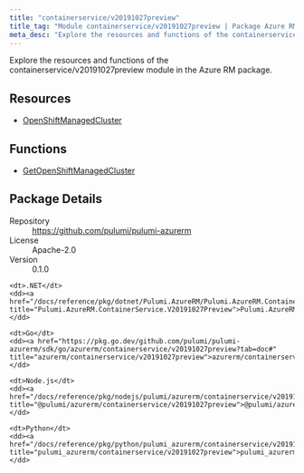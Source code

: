 ```yaml
---
title: "containerservice/v20191027preview"
title_tag: "Module containerservice/v20191027preview | Package Azure RM"
meta_desc: "Explore the resources and functions of the containerservice/v20191027preview module in the Azure RM package."
---
```


<!-- WARNING: this file was generated by Pulumi Docs Generator. -->
<!-- Do not edit by hand unless you're certain you know what you are doing! -->

Explore the resources and functions of the containerservice/v20191027preview module in the Azure RM package.

<h2 id="resources">Resources</h2>
<ul class="api">
    <li><a href="openshiftmanagedcluster" title="OpenShiftManagedCluster"><span class="symbol resource"></span>OpenShiftManagedCluster</a></li>
</ul>

<h2 id="functions">Functions</h2>
<ul class="api">
    <li><a href="getopenshiftmanagedcluster" title="GetOpenShiftManagedCluster"><span class="symbol function"></span>GetOpenShiftManagedCluster</a></li>
</ul>

<h2 id="package-details">Package Details</h2>
<dl class="package-details">
	<dt>Repository</dt>
	<dd><a href="https://github.com/pulumi/pulumi-azurerm">https://github.com/pulumi/pulumi-azurerm</a></dd>
	<dt>License</dt>
	<dd>Apache-2.0</dd>
	<dt>Version</dt>
	<dd>0.1.0</dd>
</dl>



<dl class="tabular">

    <dt>.NET</dt>
    <dd><a href="/docs/reference/pkg/dotnet/Pulumi.AzureRM/Pulumi.AzureRM.ContainerService.V20191027Preview.html" title="Pulumi.AzureRM.ContainerService.V20191027Preview">Pulumi.AzureRM.ContainerService.V20191027Preview</a></dd>

    <dt>Go</dt>
    <dd><a href="https://pkg.go.dev/github.com/pulumi/pulumi-azurerm/sdk/go/azurerm/containerservice/v20191027preview?tab=doc#" title="azurerm/containerservice/v20191027preview">azurerm/containerservice/v20191027preview</a></dd>

    <dt>Node.js</dt>
    <dd><a href="/docs/reference/pkg/nodejs/pulumi/azurerm/containerservice/v20191027preview/#" title="@pulumi/azurerm/containerservice/v20191027preview">@pulumi/azurerm/containerservice/v20191027preview</a></dd>

    <dt>Python</dt>
    <dd><a href="/docs/reference/pkg/python/pulumi_azurerm/containerservice/v20191027preview" title="pulumi_azurerm/containerservice/v20191027preview">pulumi_azurerm/containerservice/v20191027preview</a></dd>

</dl>

